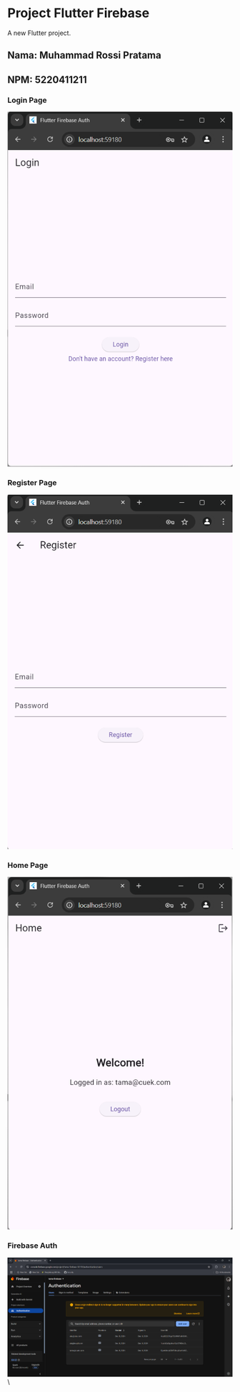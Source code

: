 # Project Flutter Firebase

A new Flutter project.

## Nama: Muhammad Rossi Pratama
## NPM: 5220411211



### Login Page
![Login Page](https://github.com/tamaacuek/flutter-firebase1/blob/master/login-page.png?raw=true)

### Register Page
![Register Page](https://github.com/tamaacuek/flutter-firebase1/blob/master/register-page.png?raw=true)

### Home Page
![Home Page](https://github.com/tamaacuek/flutter-firebase1/blob/master/home-page.png?raw=true)

### Firebase Auth
![Firebase Auth](https://github.com/tamaacuek/flutter-firebase1/blob/master/auth.png?raw=true)
\
